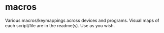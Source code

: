 # macros
Various macros/keymappings across devices and programs. Visual maps of each script/file are in the readme(s). Use as you wish.
